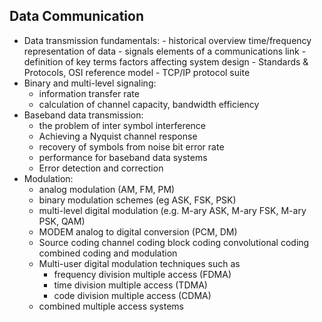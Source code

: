 
## Data Communication
 -   Data transmission fundamentals: 
    -   historical overview time/frequency representation of data
    -   signals elements of a communications link
    -   definition of key terms factors affecting system design
    -   Standards & Protocols, OSI reference model
    -   TCP/IP protocol suite
-   Binary and multi-level signaling:
    -   information transfer rate
    -   calculation of channel capacity, bandwidth efficiency
-   Baseband data transmission:
    -   the problem of inter symbol interference
    -   Achieving a Nyquist channel response
    -   recovery of symbols from noise bit error rate
    -   performance for baseband data systems 
    -   Error detection and correction
-   Modulation: 
    -   analog modulation (AM, FM, PM)
    -   binary modulation schemes (eg ASK, FSK, PSK) 
    -   multi-level digital modulation (e.g. M-ary ASK, M-ary FSK, M-ary PSK, QAM)
    -   MODEM analog to digital conversion (PCM, DM) 
    -   Source coding channel coding block coding convolutional coding combined coding and modulation
    -   Multi-user digital modulation techniques such as
        -   frequency division multiple access (FDMA) 
        -   time division multiple access (TDMA) 
        -   code division multiple access (CDMA)
    -   combined multiple access systems
